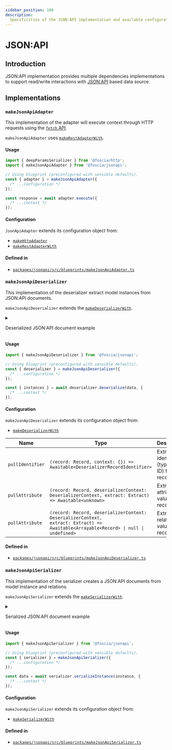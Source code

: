 ```yaml
---
sidebar_position: 100
description:
  Specificities of the JSON:API implementation and available configuration.
---
```


# JSON:API

## Introduction

JSON:API implementation provides multiple dependencies implementations to
support read/write interactions with [JSON:API](https://jsonapi.org) based data
source.

## Implementations

### `makeJsonApiAdapter`

This implementation of the adapter will execute context through HTTP requests
using the
[`fetch` API](https://developer.mozilla.org/en-US/docs/Web/API/Fetch_API).

`makeJsonApiAdapter` uses
[`makeRestAdapterWith`](/docs/reference/implementations/rest#makejsonrestadapter).

#### Usage

```typescript
import { deepParamsSerializer } from '@foscia/http';
import { makeJsonApiAdapter } from '@foscia/jsonapi';

// Using blueprint (preconfigured with sensible defaults).
const { adapter } = makeJsonApiAdapter({
  /* ...configuration */
});

const response = await adapter.execute({
  /* ...context */
});
```

#### Configuration

`JsonApiAdapter` extends its configuration object from:

-  [`makeHttpAdapter`](/docs/reference/implementations/http#makehttpadapter-configuration)
-  [`makeRestAdapterWith`](/docs/reference/implementations/rest#makejsonrestadapter-configuration)

#### Defined in

- [`packages/jsonapi/src/blueprints/makeJsonApiAdapter.ts`](https://github.com/foscia-dev/foscia/blob/main/packages/jsonapi/src/blueprints/makeJsonApiAdapter.ts)

### `makeJsonApiDeserializer`

This implementation of the deserializer extract model instances from JSON:API
documents.

`makeJsonApiDeserializer` extends the
[`makeDeserializerWith`](/docs/reference/implementations/serialization#makedeserializerwith).

<details>

<summary>

Deserialized JSON:API document example

</summary>

Here is an example of a JSON:API document which `makeJsonApiDeserializer` can
deserialize to model instances.

```json
{
  "data": [
    {
      "type": "posts",
      "id": "1",
      "attributes": {
        "title": "Foo",
        "body": "Foo Body",
        "publishedAt": "2023-10-24T10:00:00.000Z"
      },
      "relationships": {
        "comments": {
          "data": [
            {
              "type": "comments",
              "id": "1"
            },
            {
              "type": "comments",
              "id": "2"
            }
          ]
        }
      }
    },
    {
      "type": "posts",
      "id": "2",
      "attributes": {
        "title": "Bar",
        "body": "Bar Body",
        "publishedAt": null
      },
      "relationships": {
        "comments": {
          "data": []
        }
      }
    }
  ],
  "included": [
    {
      "type": "comments",
      "id": "1",
      "attributes": {
        "body": "Foo Comment"
      }
    },
    {
      "type": "comments",
      "id": "2",
      "attributes": {
        "body": "Bar Comment"
      }
    }
  ]
}
```

</details>

#### Usage

```typescript
import { makeJsonApiDeserializer } from '@foscia/jsonapi';

// Using blueprint (preconfigured with sensible defaults).
const { deserializer } = makeJsonApiDeserializer({
  /* ...configuration */
});

const { instances } = await deserializer.deserialize(data, {
  /* ...context */
});
```

#### Configuration

`makeJsonApiDeserializer` extends its configuration object from:

- [`makeDeserializerWith`](/docs/reference/implementations/serialization#makedeserializerwith-configuration)

| Name             | Type                                                                                                                                                       | Description                                   |
|------------------|------------------------------------------------------------------------------------------------------------------------------------------------------------|-----------------------------------------------|
| `pullIdentifier` | `(record: Record, context: {}) => Awaitable<DeserializerRecordIdentifier>`                                                                                 | Extract identifier (type and ID) from record. |
| `pullAttribute`  | `(record: Record, deserializerContext: DeserializerContext, extract: Extract) => Awaitable<unknown>`                                                       | Extract raw attribute value from record.      |
| `pullAttribute`  | <code>(record: Record, deserializerContext: DeserializerContext, extract: Extract) => Awaitable\<Arrayable\<Record\> &vert; null &vert; undefined\></code> | Extract raw relation value from record.       |

#### Defined in

- [`packages/jsonapi/src/blueprints/makeJsonApiDeserializer.ts`](https://github.com/foscia-dev/foscia/blob/main/packages/jsonapi/src/blueprints/makeJsonApiDeserializer.ts)

### `makeJsonApiSerializer`

This implementation of the serializer creates a JSON:API documents from model
instance and relations.

`makeJsonApiSerializer` extends the
[`makeSerializerWith`](/docs/reference/implementations/serialization#makeserializerwith).

<details>

<summary>

Serialized JSON:API document example

</summary>

Here is an example of a JSON:API document which `makeJsonApiSerializer` can
create from a model instance.

```json
{
  "data": {
    "type": "posts",
    "id": "1",
    "attributes": {
      "title": "Foo",
      "body": "Foo Body",
      "publishedAt": "2023-10-24T10:00:00.000Z"
    },
    "relationships": {
      "comments": {
        "data": [
          {
            "type": "comments",
            "id": "1"
          },
          {
            "type": "comments",
            "id": "2"
          }
        ]
      }
    }
  }
}
```

</details>

#### Usage

```typescript
import { makeJsonApiSerializer } from '@foscia/jsonapi';

// Using blueprint (preconfigured with sensible defaults).
const { serializer } = makeJsonApiSerializer({
  /* ...configuration */
});

const data = await serializer.serializeInstance(instance, {
  /* ...context */
});
```

#### Configuration

`makeJsonApiSerializer` extends its configuration object from:

- [`makeSerializerWith`](/docs/reference/implementations/serialization#makeserializerwith-configuration)

#### Defined in

- [`packages/jsonapi/src/blueprints/makeJsonApiSerializer.ts`](https://github.com/foscia-dev/foscia/blob/main/packages/jsonapi/src/blueprints/makeJsonApiSerializer.ts)
